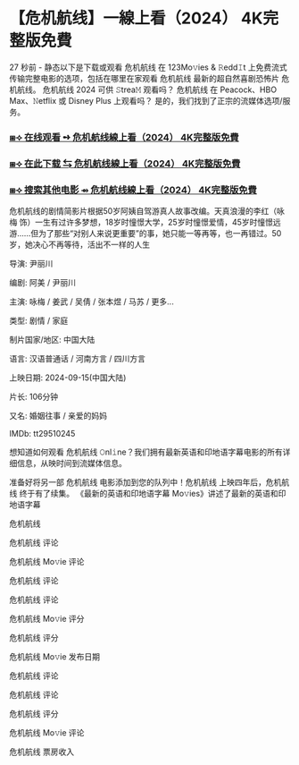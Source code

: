 # 【危机航线】一線上看（2024） 4K完整版免費

27 秒前 - 静态以下是下载或观看 危机航线 在 123Mo𝚟ies & 𝚁edd𝙸t 上免费流式传输完整电影的选项，包括在哪里在家观看 危机航线 最新的超自然喜剧恐怖片 危机航线。 危机航线 2024 可供 𝚂trea𝙼 观看吗？ 危机航线 在 Peacock、HBO Max、𝙽etflix 或 Disney Plus 上观看吗？ 是的，我们找到了正宗的流媒体选项/服务。

<h3><a href="https://t.co/bELAWKOs7C">⧆⟢ 在线观看 ➺ 危机航线線上看（2024） 4K完整版免費</a></h3>

<h3><a href="https://t.co/bELAWKOs7C">⧆⟢ 在此下载 ⇆ 危机航线線上看（2024） 4K完整版免費</a></h3>

<h3><a href="https://t.co/bELAWKOs7C">⧆⟢ 搜索其他电影 ⇴ 危机航线線上看（2024） 4K完整版免費</a></h3>

危机航线的剧情简影片根据50岁阿姨自驾游真人故事改编。天真浪漫的李红（咏梅 饰）一生有过许多梦想，18岁时憧憬大学，25岁时憧憬爱情，45岁时憧憬远游……但为了那些“对别人来说更重要”的事，她只能一等再等，也一再错过。50岁，她决心不再等待，活出不一样的人生

导演: 尹丽川

编剧: 阿美 / 尹丽川

主演: 咏梅 / 姜武 / 吴倩 / 张本煜 / 马苏 / 更多...

类型: 剧情 / 家庭

制片国家/地区: 中国大陆

语言: 汉语普通话 / 河南方言 / 四川方言

上映日期: 2024-09-15(中国大陆)

片长: 106分钟

又名: 婚姻往事 / 亲爱的妈妈

IMDb: tt29510245

想知道如何观看 危机航线 𝙾nl𝚒ne？我们拥有最新英语和印地语字幕电影的所有详细信息，从映时间到流媒体信息。

准备好将另一部 危机航线 电影添加到您的队列中！危机航线 上映四年后，危机航线 终于有了续集。 《最新的英语和印地语字幕 Mo𝚟ies》讲述了最新的英语和印地语字幕

危机航线

危机航线 评论

危机航线 Mo𝚟ie 评论

危机航线 评论

危机航线 评论

危机航线 Mo𝚟ie 评分

危机航线 评分

危机航线 Mo𝚟ie 发布日期

危机航线 评论

危机航线 评论

危机航线 评分

危机航线 Mo𝚟ie 评论

危机航线 票房收入
